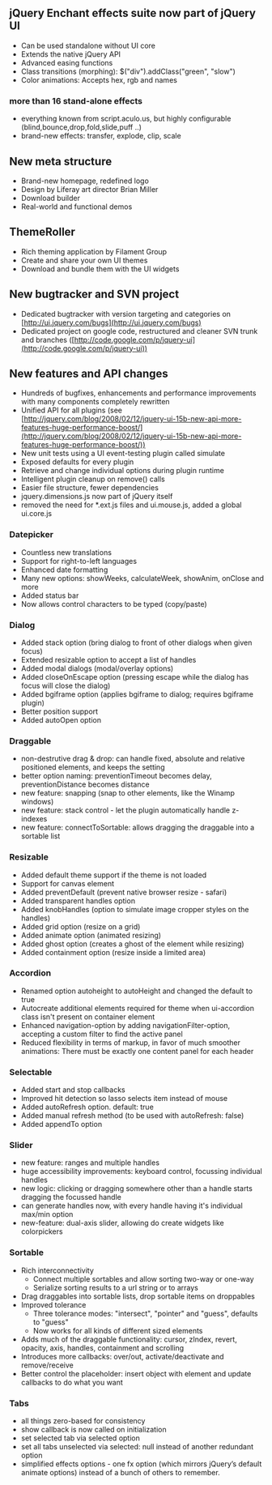 <script>{
	"title": "jQuery UI 1.5.0 Changelog"
}</script>

## jQuery Enchant effects suite now part of jQuery UI

* Can be used standalone without UI core
* Extends the native jQuery API
* Advanced easing functions
* Class transitions (morphing): $("div").addClass("green", "slow")
* Color animations: Accepts hex, rgb and names

### more than 16 stand-alone effects

* everything known from script.aculo.us, but highly configurable (blind,bounce,drop,fold,slide,puff ..)
* brand-new effects: transfer, explode, clip, scale

## New meta structure

* Brand-new homepage, redefined logo
* Design by Liferay art director Brian Miller
* Download builder
* Real-world and functional demos

## ThemeRoller

* Rich theming application by Filament Group
* Create and share your own UI themes
* Download and bundle them with the UI widgets

## New bugtracker and SVN project

* Dedicated bugtracker with version targeting and categories on [http://ui.jquery.com/bugs](http://ui.jquery.com/bugs)
* Dedicated project on google code, restructured and cleaner SVN trunk and branches ([http://code.google.com/p/jquery-ui](http://code.google.com/p/jquery-ui))

## New features and API changes
* Hundreds of bugfixes, enhancements and performance improvements with many components completely rewritten
* Unified API for all plugins (see [http://jquery.com/blog/2008/02/12/jquery-ui-15b-new-api-more-features-huge-performance-boost/](http://jquery.com/blog/2008/02/12/jquery-ui-15b-new-api-more-features-huge-performance-boost/))
* New unit tests using a UI event-testing plugin called simulate
* Exposed defaults for every plugin
* Retrieve and change individual options during plugin runtime
* Intelligent plugin cleanup on remove() calls
* Easier file structure, fewer dependencies
* jquery.dimensions.js now part of jQuery itself
* removed the need for \*.ext.js files and ui.mouse.js, added a global ui.core.js

### Datepicker

* Countless new translations
* Support for right-to-left languages
* Enhanced date formatting
* Many new options: showWeeks, calculateWeek, showAnim, onClose and more
* Added status bar
* Now allows control characters to be typed (copy/paste)

### Dialog

* Added stack option (bring dialog to front of other dialogs when given focus)
* Extended resizable option to accept a list of handles
* Added modal dialogs (modal/overlay options)
* Added closeOnEscape option (pressing escape while the dialog has focus will close the dialog)
* Added bgiframe option (applies bgiframe to dialog; requires bgiframe plugin)
* Better position support
* Added autoOpen option

### Draggable

* non-destrutive drag & drop: can handle fixed, absolute and relative positioned elements, and keeps the setting
* better option naming: preventionTimeout becomes delay, preventionDistance becomes distance
* new feature: snapping (snap to other elements, like the Winamp windows)
* new feature: stack control - let the plugin automatically handle z-indexes
* new feature: connectToSortable: allows dragging the draggable into a sortable list

### Resizable

* Added default theme support if the theme is not loaded
* Support for canvas element
* Added preventDefault (prevent native browser resize - safari)
* Added transparent handles option
* Added knobHandles (option to simulate image cropper styles on the handles)
* Added grid option (resize on a grid)
* Added animate option (animated resizing)
* Added ghost option (creates a ghost of the element while resizing)
* Added containment option (resize inside a limited area)

### Accordion

* Renamed option autoheight to autoHeight and changed the default to true
* Autocreate additional elements required for theme when ui-accordion class isn't present on container element
* Enhanced navigation-option by adding navigationFilter-option, accepting a custom filter to find the active panel
* Reduced flexibility in terms of markup, in favor of much smoother animations: There must be exactly one content panel for each header

### Selectable

* Added start and stop callbacks
* Improved hit detection so lasso selects item instead of mouse
* Added autoRefresh option. default: true
* Added manual refresh method (to be used with autoRefresh: false)
* Added appendTo option

### Slider

* new feature: ranges and multiple handles
* huge accessibility improvements: keyboard control, focussing individual handles
* new logic: clicking or dragging somewhere other than a handle starts dragging the focussed handle
* can generate handles now, with every handle having it's individual max/min option
* new-feature: dual-axis slider, allowing do create widgets like colorpickers

### Sortable

* Rich interconnectivity
    * Connect multiple sortables and allow sorting two-way or one-way
    * Serialize sorting results to a url string or to arrays
* Drag draggables into sortable lists, drop sortable items on droppables
* Improved tolerance
    * Three tolerance modes: "intersect", "pointer" and "guess", defaults to "guess"
    * Now works for all kinds of different sized elements
* Adds much of the draggable functionality: cursor, zIndex, revert, opacity, axis, handles, containment and scrolling
* Introduces more callbacks: over/out, activate/deactivate and remove/receive
* Better control the placeholder: insert object with element and update callbacks to do what you want

### Tabs

* all things zero-based for consistency
* show callback is now called on initialization
* set selected tab via selected option
* set all tabs unselected via selected: null instead of another redundant option
* simplified effects options - one fx option (which mirrors jQuery’s default animate options) instead of a bunch of others to remember.
